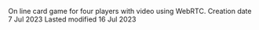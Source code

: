 On line card game for four players with video using WebRTC.
Creation date 7 Jul 2023
Lasted modified 16 Jul 2023
